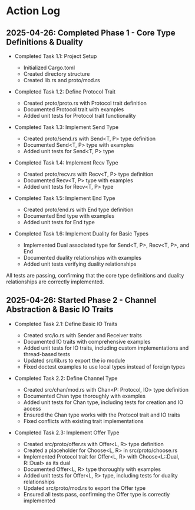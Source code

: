 # Action Log

## 2025-04-26: Completed Phase 1 - Core Type Definitions & Duality

- Completed Task 1.1: Project Setup
  - Initialized Cargo.toml
  - Created directory structure
  - Created lib.rs and proto/mod.rs

- Completed Task 1.2: Define Protocol Trait
  - Created proto/proto.rs with Protocol trait definition
  - Documented Protocol trait with examples
  - Added unit tests for Protocol trait functionality

- Completed Task 1.3: Implement Send Type
  - Created proto/send.rs with Send<T, P> type definition
  - Documented Send<T, P> type with examples
  - Added unit tests for Send<T, P> type

- Completed Task 1.4: Implement Recv Type
  - Created proto/recv.rs with Recv<T, P> type definition
  - Documented Recv<T, P> type with examples
  - Added unit tests for Recv<T, P> type

- Completed Task 1.5: Implement End Type
  - Created proto/end.rs with End type definition
  - Documented End type with examples
  - Added unit tests for End type

- Completed Task 1.6: Implement Duality for Basic Types
  - Implemented Dual associated type for Send<T, P>, Recv<T, P>, and End
  - Documented duality relationships with examples
  - Added unit tests verifying duality relationships

All tests are passing, confirming that the core type definitions and duality relationships are correctly implemented.

## 2025-04-26: Started Phase 2 - Channel Abstraction & Basic IO Traits

- Completed Task 2.1: Define Basic IO Traits
  - Created src/io.rs with Sender<T> and Receiver<T> traits
  - Documented IO traits with comprehensive examples
  - Added unit tests for IO traits, including custom implementations and thread-based tests
  - Updated src/lib.rs to export the io module
  - Fixed doctest examples to use local types instead of foreign types

- Completed Task 2.2: Define Channel Type
  - Created src/chan/mod.rs with Chan<P: Protocol, IO> type definition
  - Documented Chan type thoroughly with examples
  - Added unit tests for Chan type, including tests for creation and IO access
  - Ensured the Chan type works with the Protocol trait and IO traits
  - Fixed conflicts with existing trait implementations

- Completed Task 2.3: Implement Offer Type
  - Created src/proto/offer.rs with Offer<L, R> type definition
  - Created a placeholder for Choose<L, R> in src/proto/choose.rs
  - Implemented Protocol trait for Offer<L, R> with Choose<L::Dual, R::Dual> as its dual
  - Documented Offer<L, R> type thoroughly with examples
  - Added unit tests for Offer<L, R> type, including tests for duality relationships
  - Updated src/proto/mod.rs to export the Offer type
  - Ensured all tests pass, confirming the Offer type is correctly implemented